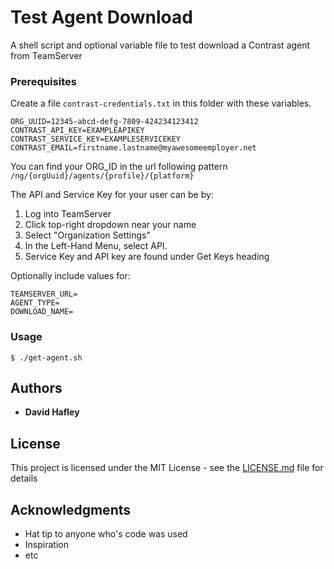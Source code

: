 # Test Agent Download

A shell script and optional variable file to test download a Contrast agent from TeamServer

### Prerequisites

Create a file `contrast-credentials.txt` in this folder with these variables.

```
ORG_UUID=12345-abcd-defg-7809-424234123412
CONTRAST_API_KEY=EXAMPLEAPIKEY
CONTRAST_SERVICE_KEY=EXAMPLESERVICEKEY
CONTRAST_EMAIL=firstname.lastname@myawesomeemployer.net
```

You can find your ORG_ID in the url following pattern `/ng/{orgUuid}/agents/{profile}/{platform}`

The API and Service Key for your user can be by:
1. Log into TeamServer
2. Click top-right dropdown near your name
3. Select "Organization Settings"
4. In the Left-Hand Menu, select API.
5. Service Key and API key are found under Get Keys heading



Optionally include values for:
```
TEAMSERVER_URL=
AGENT_TYPE=
DOWNLOAD_NAME=
```

### Usage


```
$ ./get-agent.sh
```


## Authors

* **David Hafley**

## License

This project is licensed under the MIT License - see the [LICENSE.md](LICENSE.md) file for details

## Acknowledgments

* Hat tip to anyone who's code was used
* Inspiration
* etc

